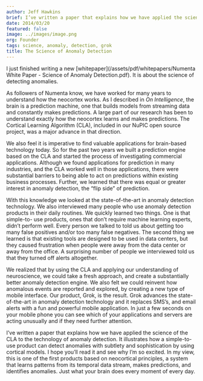 ```yaml
---
author: Jeff Hawkins
brief: I’ve written a paper that explains how we have applied the science of the CLA to the technology of anomaly detection.  It illustrates how a simple-to-use product
date: 2014/03/20
featured: false
image: ../images/image.png
org: Founder
tags: science, anomaly, detection, grok
title: The Science of Anomaly Detection
---
```


I just finished writing a new
[whitepaper](/assets/pdf/whitepapers/Numenta White Paper - Science of Anomaly Detection.pdf).
It is about the science of detecting anomalies.

As followers of Numenta know, we have worked for many years to understand how
the neocortex works.  As I described in *On Intelligence*, the brain is a
prediction machine, one that builds models from streaming data and constantly
makes predictions.  A large part of our research has been to understand exactly
how the neocortex learns and makes predictions. The Cortical Learning Algorithm
(CLA), included in our NuPIC open source project, was a major advance in that
direction.

We also feel it is imperative to find valuable applications for brain-based
technology today.  So for the past two years we built a prediction engine based
on the CLA and started the process of investigating commercial applications.
Although we found applications for prediction in many industries, and the CLA
worked well in those applications, there were substantial barriers to being able
to act on predictions within existing business processes.  Further, we learned
that there was equal or greater interest in anomaly detection, the “flip side”
of prediction.

With this knowledge we looked at the state-of-the-art in anomaly detection
technology.  We also interviewed many people who use anomaly detection products
in their daily routines.  We quickly learned two things.  One is that simple-to-
use products, ones that don’t require machine learning experts, didn’t perform
well.  Every person we talked to told us about getting too many false positives
and/or too many false negatives.  The second thing we learned is that existing
tools are designed to be used in data centers, but they caused frustration when
people were away from the data center or away from the office.  A surprising
number of people we interviewed told us that they turned off alerts altogether.

We realized that by using the CLA and applying our understanding of
neuroscience, we could take a fresh approach, and create a substantially better
anomaly detection engine.  We also felt we could reinvent how anomalous events
are reported and explored, by creating a new type of mobile interface.  Our
product, Grok, is the result.  Grok advances the state-of-the-art in anomaly
detection technology and it replaces SMS’s, and email alerts with a fun and
powerful mobile application.  In just a few seconds on your mobile phone you can
see which of your applications and servers are acting unusually and if they need
further attention.

I’ve written a paper that explains how we have applied the science of the CLA to
the technology of anomaly detection.  It illustrates how a simple-to-use product
can detect anomalies with subtlety and sophistication by using cortical models.
I hope you’ll read it and see why I’m so excited.  In my view, this is one of
the first products based on neocortical principles, a system that learns
patterns from its temporal data stream, makes predictions, and identifies
anomalies.  Just what your brain does every moment of every day.
